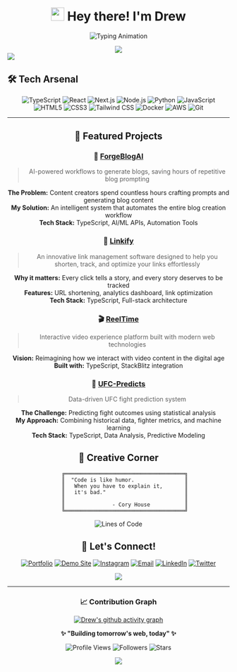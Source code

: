 <div align="center">

# <img src="https://media.giphy.com/media/hvRJCLFzcasrR4ia7z/giphy.gif" width="30px"/> Hey there! I'm Drew

![Typing Animation](https://readme-typing-svg.herokuapp.com?font=Fira+Code&size=22&duration=2500&pause=800&color=00D9FF&center=true&vCenter=true&multiline=true&width=800&height=120&lines=🚀+Software+Engineer+%26+Creative+Web+Developer;💡+Turning+ideas+into+interactive+experiences;🌆+Chicago-based+%7C+🤖+AI+Enthusiast+%7C+☕+Coffee+Fueled;🔥+Building+tomorrow's+web%2C+one+commit+at+a+time;✨+Crafting+digital+magic+with+TypeScript+%26+React)

<img src="https://user-images.githubusercontent.com/73097560/115834477-dbab4500-a447-11eb-908a-139a6edaec5c.gif">

</div>


<img src="https://user-images.githubusercontent.com/73097560/115834477-dbab4500-a447-11eb-908a-139a6edaec5c.gif">

## 🛠️ Tech Arsenal

<div align="center">

![TypeScript](https://img.shields.io/badge/TypeScript-007ACC?style=for-the-badge&logo=typescript&logoColor=white)
![React](https://img.shields.io/badge/React-20232A?style=for-the-badge&logo=react&logoColor=61DAFB)
![Next.js](https://img.shields.io/badge/Next.js-000000?style=for-the-badge&logo=next.js&logoColor=white)
![Node.js](https://img.shields.io/badge/Node.js-43853D?style=for-the-badge&logo=node.js&logoColor=white)
![Python](https://img.shields.io/badge/Python-3776AB?style=for-the-badge&logo=python&logoColor=white)
![JavaScript](https://img.shields.io/badge/JavaScript-F7DF1E?style=for-the-badge&logo=javascript&logoColor=black)
![HTML5](https://img.shields.io/badge/HTML5-E34F26?style=for-the-badge&logo=html5&logoColor=white)
![CSS3](https://img.shields.io/badge/CSS3-1572B6?style=for-the-badge&logo=css3&logoColor=white)
![Tailwind CSS](https://img.shields.io/badge/Tailwind_CSS-38B2AC?style=for-the-badge&logo=tailwind-css&logoColor=white)
![Docker](https://img.shields.io/badge/Docker-2496ED?style=for-the-badge&logo=docker&logoColor=white)
![AWS](https://img.shields.io/badge/AWS-232F3E?style=for-the-badge&logo=amazon-aws&logoColor=white)
![Git](https://img.shields.io/badge/Git-F05032?style=for-the-badge&logo=git&logoColor=white)

---

## 🎯 Featured Projects

### 🤖 [ForgeBlogAI](https://github.com/drewsephski/ForgeBlogAI)
> AI-powered workflows to generate blogs, saving hours of repetitive blog prompting

**The Problem:** Content creators spend countless hours crafting prompts and generating blog content  
**My Solution:** An intelligent system that automates the entire blog creation workflow  
**Tech Stack:** TypeScript, AI/ML APIs, Automation Tools

### 🔗 [Linkify](https://github.com/drewsephski/Linkify)
> An innovative link management software designed to help you shorten, track, and optimize your links effortlessly

**Why it matters:** Every click tells a story, and every story deserves to be tracked  
**Features:** URL shortening, analytics dashboard, link optimization  
**Tech Stack:** TypeScript, Full-stack architecture

### 🎬 [ReelTime](https://github.com/drewsephski/ReelTime)
> Interactive video experience platform built with modern web technologies

**Vision:** Reimagining how we interact with video content in the digital age  
**Built with:** TypeScript, StackBlitz integration

### 🥊 [UFC-Predicts](https://github.com/drewsephski/UFC-Predicts)
> Data-driven UFC fight prediction system

**The Challenge:** Predicting fight outcomes using statistical analysis  
**My Approach:** Combining historical data, fighter metrics, and machine learning  
**Tech Stack:** TypeScript, Data Analysis, Predictive Modeling


## 🎨 Creative Corner

<div align="center">

```ascii
    ╔══════════════════════════════════════╗
    ║  "Code is like humor.                ║
    ║   When you have to explain it,       ║
    ║   it's bad."                         ║
    ║                                      ║
    ║               - Cory House           ║
    ╚══════════════════════════════════════╝
```

![Lines of Code](https://img.shields.io/badge/From%20Hello%20World%20I%27ve%20Written-∞%20lines%20of%20code-blue)

</div>

## 🤝 Let's Connect!

<div align="center">

[![Portfolio](https://img.shields.io/badge/Portfolio-FF5722?style=for-the-badge&logo=google-chrome&logoColor=white)](https://deepseekdrew.com)
[![Demo Site](https://img.shields.io/badge/Demo_Site-4CAF50?style=for-the-badge&logo=vercel&logoColor=white)](https://preview--luminous-ui-essence.lovable.app/)
[![Instagram](https://img.shields.io/badge/Instagram-E4405F?style=for-the-badge&logo=instagram&logoColor=white)](https://instagram.com/drew.sepeczi/)
[![Email](https://img.shields.io/badge/Email-D14836?style=for-the-badge&logo=gmail&logoColor=white)](mailto:your-email@example.com)
[![LinkedIn](https://img.shields.io/badge/LinkedIn-0077B5?style=for-the-badge&logo=linkedin&logoColor=white)](https://linkedin.com/in/yourprofile)
[![Twitter](https://img.shields.io/badge/Twitter-1DA1F2?style=for-the-badge&logo=twitter&logoColor=white)](https://x.com/yourhandle)

<img src="https://user-images.githubusercontent.com/73097560/115834477-dbab4500-a447-11eb-908a-139a6edaec5c.gif">

</div>

---


### 📈 Contribution Graph

[![Drew's github activity graph](https://github-readme-activity-graph.vercel.app/graph?username=drewsephski&bg_color=1a1e36&color=00d9ff&line=00d9ff&point=ffffff&area=true&hide_border=true)](https://github.com/ashutosh00710/github-readme-activity-graph)

</div>

<div align="center">

**✨ "Building tomorrow's web, today" ✨**

![Profile Views](https://komarev.com/ghpvc/?username=drewsephski&color=00d9ff&style=flat-square&label=Profile+Views)
![Followers](https://img.shields.io/github/followers/drewsephski?style=flat-square&color=00d9ff&labelColor=1a1e36)
![Stars](https://img.shields.io/github/stars/drewsephski?style=flat-square&color=00d9ff&labelColor=1a1e36)

<img src="https://capsule-render.vercel.app/api?type=waving&color=gradient&height=120&section=footer&animation=fadeIn"/>

</div>
